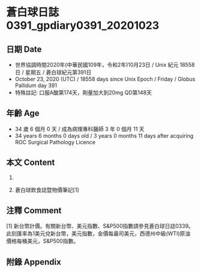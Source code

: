 [_metadata_:encoding]: - "utf-8"
[_metadata_:language]: - "zh-Hant-TW"
[_metadata_:fileformat]: - "markdown"
[_metadata_:MIME_type]: - "text/plain"
[_metadata_:markdown_version]: - "commonmark version 0.29"
[_metadata_:markdown_spec]: - "https://spec.commonmark.org/0.29/"

# 蒼白球日誌0391_gpdiary0391_20201023 #

## 日期 Date ##

* 世界協調時間2020年(中華民國109年，令和2年)10月23日 / Unix 紀元 18558 日 / 星期五 / 蒼白球紀元第391日
* October 23, 2020 (UTC) / 18558 days since Unix Epoch / Friday / Globus Pallidum day 391
* 特殊註記: 口服A酸第174天，劑量加大到20mg QD第148天

## 年齡 Age ##

* 34 歲 6 個月 0 天 / 成為病理專科醫師 3 年 0 個月 11 天
* 34 years 6 months 0 days old / 3 years 0 months 11 days after acquiring ROC Surgical Pathology Licence

## 本文 Content ##

1. 

    
2. 蒼白球飲食誌暨物價筆記[1]

    

## 注釋 Comment ##

[1] 新台幣計價。有關新台幣、美元指數、S&P500指數請參見蒼白球日誌0339。此刻匯率為1美元兌新台幣，美元指數，金價每盎司美元，西德州中級(WTI)原油價格每桶美元，S&P500指數。



## 附錄 Appendix ##

